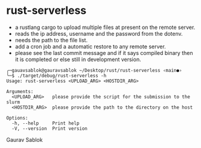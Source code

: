 # rust-serverless 

- a rustlang cargo to upload multiple files at present on the remote server. 
- reads the ip address, username and the password from the dotenv. 
- needs the path to the file list.
- add a cron job and a automatic restore to any remote server.
- please see the last commit message and if it says compiled binary then it is completed or else still in development version.

```
╭─gauavsablok@gauravsablok ~/Desktop/rust/rust-serverless ‹main●›
╰─$ ./target/debug/rust-serverless -h
Usage: rust-serverless <UPLOAD_ARG> <HOSTDIR_ARG>

Arguments:
  <UPLOAD_ARG>   please provide the script for the submission to the slurm
  <HOSTDIR_ARG>  please provide the path to the directory on the host

Options:
  -h, --help     Print help
  -V, --version  Print version
```

Gaurav Sablok
